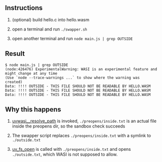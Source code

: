 ## Instructions

1. (optional) build hello.c into hello.wasm

2. open a terminal and run `./swapper.sh`

3. open another terminal and run `node main.js | grep OUTSIDE`

## Result

```
$ node main.js | grep OUTSIDE
(node:426476) ExperimentalWarning: WASI is an experimental feature and might change at any time
(Use `node --trace-warnings ...` to show where the warning was created)
Data: !!!! OUTSIDE - THIS FILE SHOULD NOT BE READABLE BY HELLO.WASM
Data: !!!! OUTSIDE - THIS FILE SHOULD NOT BE READABLE BY HELLO.WASM
Data: !!!! OUTSIDE - THIS FILE SHOULD NOT BE READABLE BY HELLO.WASM
```

## Why this happens

1. [uvwasi__resolve_path](https://github.com/nodejs/uvwasi/blob/main/src/uvwasi.c#L2082C9-L2082C29) is invoked, `./preopens/inside.txt` is an actual file inside the preopens dir, so the sandbox check succeeds

2. The swapper script replaces `./preopens/inside.txt` with a symlink to `./outside.txt`

3. [uv_fs_open](https://github.com/nodejs/uvwasi/blob/main/src/uvwasi.c#L2093C7-L2093C17) is called with `./preopens/inside.txt` and opens `./outside.txt`, which WASI is not supposed to allow.